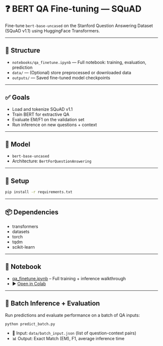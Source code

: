 # ❓ BERT QA Fine-tuning — SQuAD

Fine-tune `bert-base-uncased` on the Stanford Question Answering Dataset (SQuAD v1.1) using HuggingFace Transformers.

---

## 📁 Structure
- `notebooks/qa_finetune.ipynb` — Full notebook: training, evaluation, prediction
- `data/` — (Optional) store preprocessed or downloaded data
- `outputs/` — Saved fine-tuned model checkpoints

---

## ✅ Goals
- Load and tokenize SQuAD v1.1
- Train BERT for extractive QA
- Evaluate EM/F1 on the validation set
- Run inference on new questions + context

---

## 🧪 Model
- `bert-base-uncased`
- Architecture: `BertForQuestionAnswering`

---

## 🔧 Setup
```bash
pip install -r requirements.txt
```

---

## 📦 Dependencies
- transformers
- datasets
- torch
- tqdm
- scikit-learn


---

## 📘 Notebook
- [qa_finetune.ipynb](./notebooks/qa_finetune.ipynb) – Full training + inference walkthrough  
- ▶️ [Open in Colab](https://colab.research.google.com/github/zanvari/llm-lab/blob/main/bert-qa-squad/notebooks/qa_finetune.ipynb)

---

## 🧪 Batch Inference + Evaluation
Run predictions and evaluate performance on a batch of QA inputs:

```bash
python predict_batch.py
```

- 📄 Input: `data/batch_input.json` (list of question-context pairs)
- 📊 Output: Exact Match (EM), F1, average inference time

